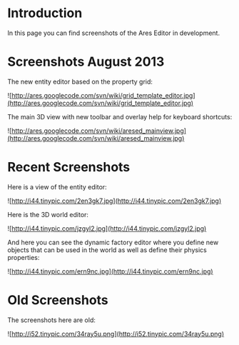 # Introduction #

In this page you can find screenshots of the Ares Editor in development.

# Screenshots August 2013 #

The new entity editor based on the property grid:

![http://ares.googlecode.com/svn/wiki/grid_template_editor.jpg](http://ares.googlecode.com/svn/wiki/grid_template_editor.jpg)

The main 3D view with new toolbar and overlay help for keyboard shortcuts:

![http://ares.googlecode.com/svn/wiki/aresed_mainview.jpg](http://ares.googlecode.com/svn/wiki/aresed_mainview.jpg)

# Recent Screenshots #

Here is a view of the entity editor:

![http://i44.tinypic.com/2en3gk7.jpg](http://i44.tinypic.com/2en3gk7.jpg)

Here is the 3D world editor:

![http://i44.tinypic.com/jzgyl2.jpg](http://i44.tinypic.com/jzgyl2.jpg)

And here you can see the dynamic factory editor where you define new objects that can be used in the world as well as define their physics properties:

![http://i44.tinypic.com/ern9nc.jpg](http://i44.tinypic.com/ern9nc.jpg)

# Old Screenshots #

The screenshots here are old:

![http://i52.tinypic.com/34ray5u.png](http://i52.tinypic.com/34ray5u.png)